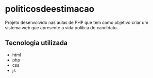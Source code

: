 # politicosdeestimacao
Projeto desenvolvido nas aulas de PHP que tem como objetivo criar um sistema web que apresente a vida politica do candidato.
## Tecnologia utilizada
- html
- php
- css
- js
